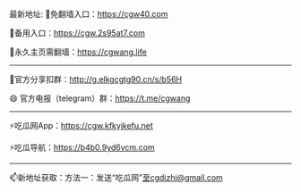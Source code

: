 最新地址:
👋免翻墙入口：https://cgw40.com

👀备用入口：https://cgw.2s95at7.com

🌱永久主页需翻墙：https://cgwang.life

-----
💞️官方分享扣群：http://g.elkgcgtg90.cn/s/b56H

😄 官方电报（telegram）群：https://t.me/cgwang

-----
⚡吃瓜网App：https://cgw.kfkyjkefu.net

⚡吃瓜导航：https://b4b0.9yd6vcm.com

-----
📫新地址获取：方法一：发送“吃瓜网”至cgdizhi@gmail.com
